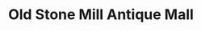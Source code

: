 ---
title: "Old Stone Mill Antique Mall"
url: /burlington/old-stone-mill-antique-mall/
shop: shop
---